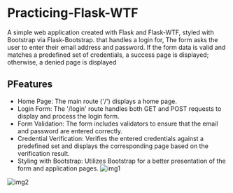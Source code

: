 # Practicing-Flask-WTF
A simple web application created with Flask and Flask-WTF,  styled with Bootstrap via Flask-Bootstrap. that handles a login for, The form asks the user to enter their email address and password. If the form data is valid and matches a predefined set of credentials, a success page is displayed; otherwise, a denied page is displayed


## PFeatures
- Home Page: The main route ('/') displays a home page.
- Login Form: The '/login' route handles both GET and POST requests to display and process the login form.
- Form Validation: The form includes validators to ensure that the email and password are entered correctly.
- Credential Verification: Verifies the entered credentials against a predefined set and displays the corresponding page based on the verification result.
- Styling with Bootstrap: Utilizes Bootstrap for a better presentation of the form and application pages.
![img1](https://github.com/bardack134/Practicing-Flask-WTF/assets/142977989/073a535a-1b4a-44ef-bb42-a90a1a837d43)

![img2](https://github.com/bardack134/Practicing-Flask-WTF/assets/142977989/0a914dd3-5c60-4e46-9470-85b6d4adde20)
